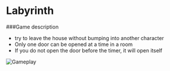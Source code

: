 # Labyrinth

###Game description
- try to leave the house without bumping into another character
- Only one door can be opened at a time in a room
- If you do not open the door before the timer, it will open itself

![Gameplay](gameplay.gif)